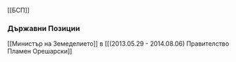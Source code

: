 [[БСП]]

### Държавни Позиции
[[Министър на Земеделието]] в [[(2013.05.29 - 2014.08.06) Правителство Пламен Орешарски]]